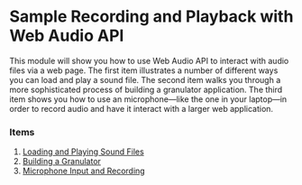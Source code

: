 # Sample Recording and Playback with Web Audio API

This module will show you how to use Web Audio API to interact with audio files
via a web page.  The first item illustrates a number of different ways you can
load and play a sound file.  The second item walks you through a more
sophisticated process of building a granulator application.  The third item
shows you how to use an microphone—like the one in your laptop—in order to
record audio and have it interact with a larger web application.

### Items

1. [Loading and Playing Sound Files](1.loading-and-playing-sound-files.html)
2. [Building a Granulator](2.building-a-granulator.html)
3. [Microphone Input and Recording](3.microphone-input-and-recording.html)
